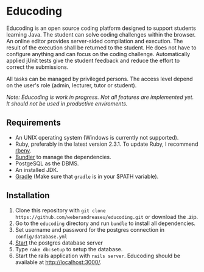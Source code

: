 # Educoding

Educoding is an open source coding platform designed to support students learning Java. The student can solve coding challenges within the browser. An online editor provides server-sided compilation and execution. The result of the execution shall be returned to the student. He does not have to configure anything and can focus on the coding challenge. Automatically applied jUnit tests give the student feedback and reduce the effort to correct the submissions.

All tasks can be managed by privileged persons. The access level depend on the user's role (admin, lecturer, tutor or student).

*Note: Educoding is work in progress. Not all features are implemented yet. It should not be used in productive enviroments.*

## Requirements
- An UNIX operating system (Windows is currently not supported).
- Ruby, preferably in the latest version 2.3.1. To update Ruby, I recommend [rbenv](https://github.com/rbenv/rbenv).
- [Bundler](https://github.com/bundler/bundler) to manage the dependencies.
- PostgeSQL as the DBMS.
- An installed JDK.
- [Gradle](https://gradle.org/) (Make sure that `gradle` is in your $PATH variable).

## Installation
1. Clone this repository with `git clone https://github.com/weberandreaseu/educoding.git` or download the .zip.
1. Go to the `educoding` directory and run `bundle` to install all dependencies.
1. Set username and password for the postgres connection in `config/database.yml`
1. [Start](https://www.postgresql.org/docs/9.1/static/server-start.html) the postgres database server
1. Type `rake db:setup` to setup the database.
1. Start the rails application with `rails server`. Educoding should be available at [http://localhost:3000/](http://localhost:3000/).